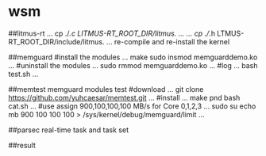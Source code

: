 # wsm

##litmus-rt
...
cp ./*.c LITMUS-RT_ROOT_DIR/litmus.
...
...
cp ./*.h LTMUS-RT_ROOT_DIR/include/litmus.
...
re-compile and re-install the kernel

##memguard
#install the modules
...
make
sudo insmod memguarddemo.ko
...
#uninstall the modules
...
sudo rmmod memguarddemo.ko
...
#log
...
bash test.sh
...

##memtest
memguard modules test
#download
...
git clone https://github.com/yuhcaesar/memtest.git
...
#install
...
make pnd
bash cat.sh
...
#use
assign 900,100,100,100 MB/s for Core 0,1,2,3
...
sudo su
echo mb 900 100 100 100 > /sys/kernel/debug/memguard/limit
...

##parsec
real-time task and task set

##result



